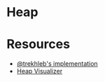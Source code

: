 # Heap

# Resources

- [@trekhleb's implementation](https://github.com/trekhleb/javascript-algorithms/tree/master/src/data-structures/heap)
- [Heap Visualizer](https://www.cs.usfca.edu/~galles/visualization/Heap.html)

